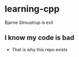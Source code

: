 # learning-cpp

Bjarne Stroustrup is evil

## I know my code is bad

* That is why this repo exists  
